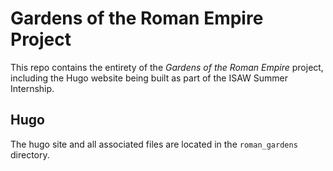 # Gardens of the Roman Empire Project

This repo contains the entirety of the *Gardens of the Roman Empire* project, including the Hugo website being built as part of the ISAW Summer Internship.

## Hugo

The hugo site and all associated files are located in the `roman_gardens` directory.


